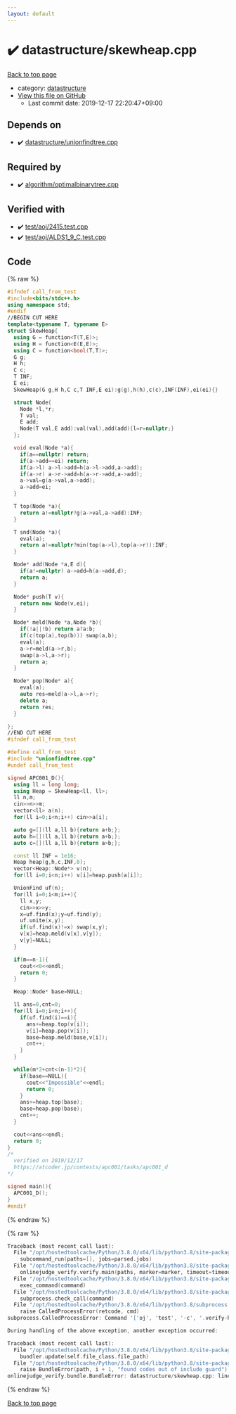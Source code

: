```yaml
---
layout: default
---
```


<!-- mathjax config similar to math.stackexchange -->
<script type="text/javascript" async
  src="https://cdnjs.cloudflare.com/ajax/libs/mathjax/2.7.5/MathJax.js?config=TeX-MML-AM_CHTML">
</script>
<script type="text/x-mathjax-config">
  MathJax.Hub.Config({
    TeX: { equationNumbers: { autoNumber: "AMS" }},
    tex2jax: {
      inlineMath: [ ['$','$'] ],
      processEscapes: true
    },
    "HTML-CSS": { matchFontHeight: false },
    displayAlign: "left",
    displayIndent: "2em"
  });
</script>

<script type="text/javascript" src="https://cdnjs.cloudflare.com/ajax/libs/jquery/3.4.1/jquery.min.js"></script>
<script src="https://cdn.jsdelivr.net/npm/jquery-balloon-js@1.1.2/jquery.balloon.min.js" integrity="sha256-ZEYs9VrgAeNuPvs15E39OsyOJaIkXEEt10fzxJ20+2I=" crossorigin="anonymous"></script>
<script type="text/javascript" src="../../assets/js/copy-button.js"></script>
<link rel="stylesheet" href="../../assets/css/copy-button.css" />


# :heavy_check_mark: datastructure/skewheap.cpp

<a href="../../index.html">Back to top page</a>

* category: <a href="../../index.html#8dc87745f885a4cc532acd7b15b8b5fe">datastructure</a>
* <a href="{{ site.github.repository_url }}/blob/master/datastructure/skewheap.cpp">View this file on GitHub</a>
    - Last commit date: 2019-12-17 22:20:47+09:00




## Depends on

* :heavy_check_mark: <a href="unionfindtree.cpp.html">datastructure/unionfindtree.cpp</a>


## Required by

* :heavy_check_mark: <a href="../algorithm/optimalbinarytree.cpp.html">algorithm/optimalbinarytree.cpp</a>


## Verified with

* :heavy_check_mark: <a href="../../verify/test/aoj/2415.test.cpp.html">test/aoj/2415.test.cpp</a>
* :heavy_check_mark: <a href="../../verify/test/aoj/ALDS1_9_C.test.cpp.html">test/aoj/ALDS1_9_C.test.cpp</a>


## Code

<a id="unbundled"></a>
{% raw %}
```cpp
#ifndef call_from_test
#include<bits/stdc++.h>
using namespace std;
#endif
//BEGIN CUT HERE
template<typename T, typename E>
struct SkewHeap{
  using G = function<T(T,E)>;
  using H = function<E(E,E)>;
  using C = function<bool(T,T)>;
  G g;
  H h;
  C c;
  T INF;
  E ei;
  SkewHeap(G g,H h,C c,T INF,E ei):g(g),h(h),c(c),INF(INF),ei(ei){}

  struct Node{
    Node *l,*r;
    T val;
    E add;
    Node(T val,E add):val(val),add(add){l=r=nullptr;}
  };

  void eval(Node *a){
    if(a==nullptr) return;
    if(a->add==ei) return;
    if(a->l) a->l->add=h(a->l->add,a->add);
    if(a->r) a->r->add=h(a->r->add,a->add);
    a->val=g(a->val,a->add);
    a->add=ei;
  }

  T top(Node *a){
    return a!=nullptr?g(a->val,a->add):INF;
  }

  T snd(Node *a){
    eval(a);
    return a!=nullptr?min(top(a->l),top(a->r)):INF;
  }

  Node* add(Node *a,E d){
    if(a!=nullptr) a->add=h(a->add,d);
    return a;
  }

  Node* push(T v){
    return new Node(v,ei);
  }

  Node* meld(Node *a,Node *b){
    if(!a||!b) return a?a:b;
    if(c(top(a),top(b))) swap(a,b);
    eval(a);
    a->r=meld(a->r,b);
    swap(a->l,a->r);
    return a;
  }

  Node* pop(Node* a){
    eval(a);
    auto res=meld(a->l,a->r);
    delete a;
    return res;
  }

};
//END CUT HERE
#ifndef call_from_test

#define call_from_test
#include "unionfindtree.cpp"
#undef call_from_test

signed APC001_D(){
  using ll = long long;
  using Heap = SkewHeap<ll, ll>;
  ll n,m;
  cin>>n>>m;
  vector<ll> a(n);
  for(ll i=0;i<n;i++) cin>>a[i];

  auto g=[](ll a,ll b){return a+b;};
  auto h=[](ll a,ll b){return a+b;};
  auto c=[](ll a,ll b){return a>b;};

  const ll INF = 1e16;
  Heap heap(g,h,c,INF,0);
  vector<Heap::Node*> v(n);
  for(ll i=0;i<n;i++) v[i]=heap.push(a[i]);

  UnionFind uf(n);
  for(ll i=0;i<m;i++){
    ll x,y;
    cin>>x>>y;
    x=uf.find(x);y=uf.find(y);
    uf.unite(x,y);
    if(uf.find(x)!=x) swap(x,y);
    v[x]=heap.meld(v[x],v[y]);
    v[y]=NULL;
  }

  if(m==n-1){
    cout<<0<<endl;
    return 0;
  }

  Heap::Node* base=NULL;

  ll ans=0,cnt=0;
  for(ll i=0;i<n;i++){
    if(uf.find(i)==i){
      ans+=heap.top(v[i]);
      v[i]=heap.pop(v[i]);
      base=heap.meld(base,v[i]);
      cnt++;
    }
  }

  while(m*2+cnt<(n-1)*2){
    if(base==NULL){
      cout<<"Impossible"<<endl;
      return 0;
    }
    ans+=heap.top(base);
    base=heap.pop(base);
    cnt++;
  }

  cout<<ans<<endl;
  return 0;
}
/*
  verified on 2019/12/17
  https://atcoder.jp/contests/apc001/tasks/apc001_d
*/

signed main(){
  APC001_D();
}
#endif

```
{% endraw %}

<a id="bundled"></a>
{% raw %}
```cpp
Traceback (most recent call last):
  File "/opt/hostedtoolcache/Python/3.8.0/x64/lib/python3.8/site-packages/onlinejudge_verify/main.py", line 169, in main
    subcommand_run(paths=[], jobs=parsed.jobs)
  File "/opt/hostedtoolcache/Python/3.8.0/x64/lib/python3.8/site-packages/onlinejudge_verify/main.py", line 66, in subcommand_run
    onlinejudge_verify.verify.main(paths, marker=marker, timeout=timeout, jobs=jobs)
  File "/opt/hostedtoolcache/Python/3.8.0/x64/lib/python3.8/site-packages/onlinejudge_verify/verify.py", line 88, in main
    exec_command(command)
  File "/opt/hostedtoolcache/Python/3.8.0/x64/lib/python3.8/site-packages/onlinejudge_verify/verify.py", line 26, in exec_command
    subprocess.check_call(command)
  File "/opt/hostedtoolcache/Python/3.8.0/x64/lib/python3.8/subprocess.py", line 364, in check_call
    raise CalledProcessError(retcode, cmd)
subprocess.CalledProcessError: Command '['oj', 'test', '-c', '.verify-helper/cache/73173ca12efecaabc50e0858435d10fb/a.out', '-d', '.verify-helper/cache/73173ca12efecaabc50e0858435d10fb/test', '--tle', '60', '--judge-command', '.verify-helper/cache/73173ca12efecaabc50e0858435d10fb/checker.out', '-j', '2']' returned non-zero exit status 1.

During handling of the above exception, another exception occurred:

Traceback (most recent call last):
  File "/opt/hostedtoolcache/Python/3.8.0/x64/lib/python3.8/site-packages/onlinejudge_verify/docs.py", line 328, in write_contents
    bundler.update(self.file_class.file_path)
  File "/opt/hostedtoolcache/Python/3.8.0/x64/lib/python3.8/site-packages/onlinejudge_verify/bundle.py", line 123, in update
    raise BundleError(path, i + 1, "found codes out of include guard")
onlinejudge_verify.bundle.BundleError: datastructure/skewheap.cpp: line 5: found codes out of include guard

```
{% endraw %}

<a href="../../index.html">Back to top page</a>

